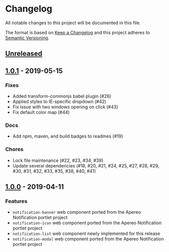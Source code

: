 # Changelog

All notable changes to this project will be documented in this file.

The format is based on [Keep a Changelog](http://keepachangelog.com/en/1.0.0/)
and this project adheres to [Semantic Versioning](http://semver.org/spec/v2.0.0.html).

## [Unreleased][]

## [1.0.1][] - 2019-05-15

### Fixes

-   Added transform-commonjs babel plugin (#26)
-   Applied styles to IE-specific dropdown (#42)
-   Fix issue with two windows opening on click (#43)
-   Fix default color map (#44)

### Docs

-   Add npm, maven, and build badges to readmes (#19)

### Chores

-   Lock file maintenance (#22, #23, #34, #39)
-   Update several dependencies (#18, #20, #21, #24, #25, #27, #28, #29, #30, #31, #32, #33, #35, #38, #40, #41)

## [1.0.0][] - 2019-04-11

### Features

-   `notification-banner` web component ported from the Apereo Notification portlet project
-   `notification-icon` web component ported from the Apereo Notification portlet project
-   `notification-list` web component newly implemented for this release
-   `notification-modal` web component ported from the Apereo Notification portlet project

[unreleased]: https://github.com/uPortal-contrib/notification-web-components/compare/v1.0.1...HEAD
[1.0.1]: https://github.com/uPortal-contrib/notification-web-components/compare/v1.0.0...v1.0.1
[1.0.0]: https://github.com/uPortal-contrib/notification-web-components/compare/8e68938ac614423ace91d01e6402e2daa6071100...v1.0.0
